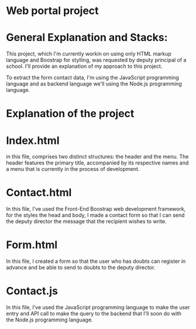 # Web portal project

# General Explanation and Stacks:

This project, which I'm currently workin on using
only HTML markup language and Boostrap for stylling, was requested by deputy principal of a school. I'll provide an explanation of my approach to this project.

To extract the form contact data, I'm using the JavaScript programming language and as backend language we'll using the Node.js programming language.

# Explanation of the project

# Index.html

in this file, comprises two distinct structures: the header and the menu. The header features the primary title, accompanied by its respective names and a menu that is currently in the process of development.

# Contact.html

In this file, I've used the Front-End Boostrap web development framework, for the styles the head and body, I made a contact form so that I can send the deputy director the message that the recipient wishes to write.

# Form.html

In this file, I created a form so that the user who has doubts can register in advance and be able
to send to doubts to the deputy director.

# Contact.js

In this file, I've used the JavaScript programming language to make the user entry and API call to make the query to the
backend that I'll soon do with the Node.js programming language.
